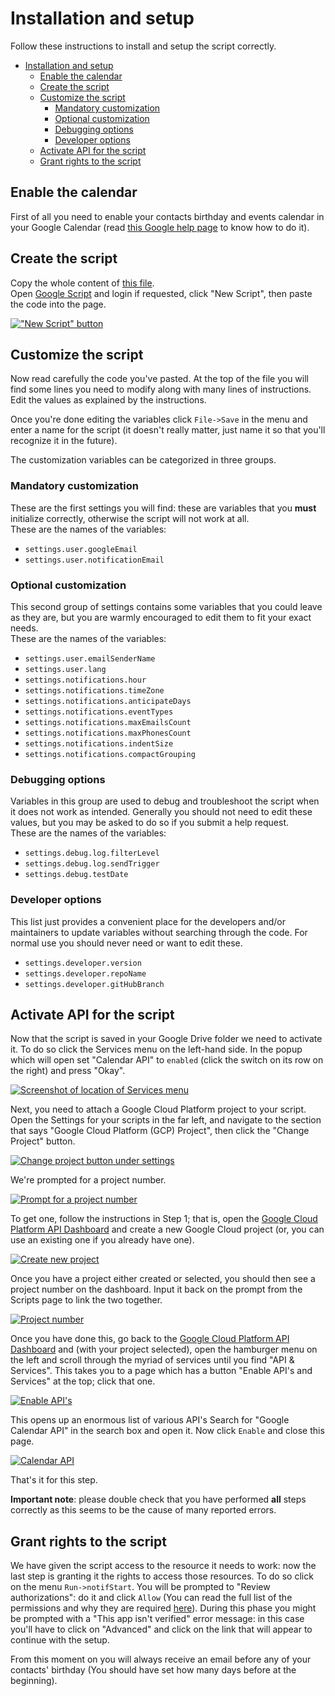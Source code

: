 # Installation and setup

Follow these instructions to install and setup the script correctly.

<!-- TOC -->

- [Installation and setup](#installation-and-setup)
  - [Enable the calendar](#enable-the-calendar)
  - [Create the script](#create-the-script)
  - [Customize the script](#customize-the-script)
    - [Mandatory customization](#mandatory-customization)
    - [Optional customization](#optional-customization)
    - [Debugging options](#debugging-options)
    - [Developer options](#developer-options)
  - [Activate API for the script](#activate-api-for-the-script)
  - [Grant rights to the script](#grant-rights-to-the-script)

<!-- /TOC -->

## Enable the calendar

First of all you need to enable your contacts birthday and events calendar in
your Google Calendar (read [this Google help page][Google setup birthday
calendar] to know how to do it).

## Create the script

Copy the whole content of [this file][Main code file].  
Open [Google Script][Google scripts website] and login if requested,
click "New Script", then paste the code into the page.

[!["New Script" button](thumbnails/new-script.png)](screenshots/new-script.png)

## Customize the script

Now read carefully the code you've pasted. At the top of the file you will find
some lines you need to modify along with many lines of instructions. Edit the
values as explained by the instructions.  

Once you're done editing the variables click `File->Save` in the menu and enter
a name for the script (it doesn't really matter, just name it so that you'll
recognize it in the future).

The customization variables can be categorized in three groups.

### Mandatory customization

These are the first settings you will find: these are variables that you
**must** initialize correctly, otherwise the script will not work at all.  
These are the names of the variables:

- `settings.user.googleEmail`
- `settings.user.notificationEmail`

### Optional customization

This second group of settings contains some variables that you could leave as
they are, but you are warmly encouraged to edit them to fit your exact needs.  
These are the names of the variables:

- `settings.user.emailSenderName`
- `settings.user.lang`
- `settings.notifications.hour`
- `settings.notifications.timeZone`
- `settings.notifications.anticipateDays`
- `settings.notifications.eventTypes`
- `settings.notifications.maxEmailsCount`
- `settings.notifications.maxPhonesCount`
- `settings.notifications.indentSize`
- `settings.notifications.compactGrouping`

### Debugging options

Variables in this group are used to debug and troubleshoot the script when it
does not work as intended. Generally you should not need to edit these values,
but you may be asked to do so if you submit a help request.  
These are the names of the variables:

- `settings.debug.log.filterLevel`
- `settings.debug.log.sendTrigger`
- `settings.debug.testDate`

### Developer options

This list just provides a convenient place for the developers and/or maintainers
to update variables without searching through the code. For normal use you
should never need or want to edit these.

- `settings.developer.version`
- `settings.developer.repoName`
- `settings.developer.gitHubBranch`

## Activate API for the script

Now that the script is saved in your Google Drive folder we need to activate it.
To do so click the Services menu on the left-hand side.
In the popup which will open set "Calendar API" to `enabled` (click the switch
on its row on the right) and press "Okay".

[![Screenshot of location of Services
menu](thumbnails/add-service.png)](screenshots/add-service.png)

Next, you need to attach a Google Cloud Platform project to your script.
Open the Settings for your scripts in the far left,
and navigate to the section that says "Google Cloud Platform (GCP) Project",
then click the "Change Project" button.

[![Change project button under
settings](thumbnails/gcp-change-project.png)](screenshots/gcp-change-project.png)

We're prompted for a project number.

[![Prompt for a project number](thumbnails/gcp-enter-number.png)](screenshots/gcp-enter-number.png)

To get one, follow the instructions in Step 1; that is, open the
[Google Cloud Platform API Dashboard][Google Cloud Platform API Dashboard]
and create a new Google Cloud project
(or, you can use an existing one if you already have one).

[![Create new project](thumbnails/gcloud-create-new-project.png)](screenshots/gcloud-create-new-project.png)

Once you have a project either created or selected,
you should then see a project number on the dashboard.
Input it back on the prompt from the Scripts page to link the two together.

[![Project number](thumbnails/project-number.png)](screenshots/project-number.png)

Once you have done this, go back to the
[Google Cloud Platform API Dashboard][Google Cloud Platform API Dashboard]
and (with your project selected), open the hamburger menu on the left
and scroll through the myriad of services until you find "API & Services".
This takes you to a page which has a button "Enable API's and Services" at the
top; click that one.

[![Enable API's](thumbnails/enable-apis.png)](screenshots/enable-apis.png)

This opens up an enormous list of various API's
Search for "Google Calendar API" in the search box and open it.
Now click `Enable` and close this page.

[![Calendar API](thumbnails/calendar-api.png)](screenshots/calendar-api.png)

That's it for this step.

**Important note**: please double check that you have performed **all** steps
correctly as this seems to be the cause of many reported errors.

## Grant rights to the script

We have given the script access to the resource it needs to work: now the last
step is granting it the rights to access those resources. To do so click on the
menu `Run->notifStart`. You will be prompted to "Review authorizations": do it
and click `Allow` (You can read the full list of the permissions and why they
are required [here][Permissions list]).
During this phase you might be prompted with a "This app isn't verified" error
message: in this case you'll have to click on "Advanced" and click on the link
that will appear to continue with the setup.

From this moment on you will always receive an email before any of your
contacts' birthday (You should have set how many days before at the beginning).

[Main code file]: https://raw.githubusercontent.com/GioBonvi/GoogleContactsEventsNotifier/master/code.gs
[Google Scripts website]: https://script.google.com
[Google setup birthday calendar]: https://support.google.com/calendar/answer/6084659?hl=en
[Permissions list]: ../README.md#permissions-required
[Google Cloud Platform API Dashboard]: https://console.cloud.google.com/apis/dashboard
